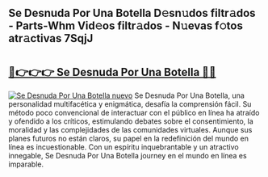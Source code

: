 ## Se Desnuda Por Una Botella D𝚎sn𝚞dos filtr𝚊dos - Parts-Whm Vid𝚎os filtr𝚊dos - N𝚞evas f𝚘tos atr𝚊ctivas 7SqjJ

# <h2><a href="http://mb0luu.tromn.icu/?c=Se+Desnuda+Por+Una+Botella">🔗👉👉👉 Se Desnuda Por Una Botella 🔗🔗</a></h2>

[![Se Desnuda Por Una Botella nuevo](https://i.imgur.com/pEAQMta.gif)](http://mb0luu.tromn.icu/?c=Se+Desnuda+Por+Una+Botella)
Se Desnuda Por Una Botella, una personalidad multifacética y enigmática, desafía la comprensión fácil. Su método poco convencional de interactuar con el público en línea ha atraído y ofendido a los críticos, estimulando debates sobre el consentimiento, la moralidad y las complejidades de las comunidades virtuales. Aunque sus planes futuros no están claros, su papel en la redefinición del mundo en línea es incuestionable. Con un espíritu inquebrantable y un atractivo innegable, Se Desnuda Por Una Botella journey en el mundo en línea es imparable.
